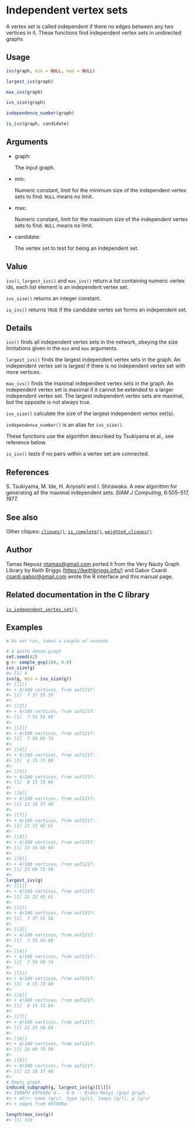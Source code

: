 # Independent vertex sets

A vertex set is called independent if there no edges between any two
vertices in it. These functions find independent vertex sets in
undirected graphs

## Usage

``` r
ivs(graph, min = NULL, max = NULL)

largest_ivs(graph)

max_ivs(graph)

ivs_size(graph)

independence_number(graph)

is_ivs(graph, candidate)
```

## Arguments

- graph:

  The input graph.

- min:

  Numeric constant, limit for the minimum size of the independent vertex
  sets to find. `NULL` means no limit.

- max:

  Numeric constant, limit for the maximum size of the independent vertex
  sets to find. `NULL` means no limit.

- candidate:

  The vertex set to test for being an independent set.

## Value

`ivs()`, `largest_ivs()` and `max_ivs()` return a list containing
numeric vertex ids, each list element is an independent vertex set.

`ivs_size()` returns an integer constant.

`is_ivs()` returns `TRUE` if the candidate vertex set forms an
independent set.

## Details

`ivs()` finds all independent vertex sets in the network, obeying the
size limitations given in the `min` and `max` arguments.

`largest_ivs()` finds the largest independent vertex sets in the graph.
An independent vertex set is largest if there is no independent vertex
set with more vertices.

`max_ivs()` finds the maximal independent vertex sets in the graph. An
independent vertex set is maximal if it cannot be extended to a larger
independent vertex set. The largest independent vertex sets are maximal,
but the opposite is not always true.

`ivs_size()` calculate the size of the largest independent vertex
set(s).

`independence_number()` is an alias for `ivs_size()`.

These functions use the algorithm described by Tsukiyama et al., see
reference below.

`is_ivs()` tests if no pairs within a vertex set are connected.

## References

S. Tsukiyama, M. Ide, H. Ariyoshi and I. Shirawaka. A new algorithm for
generating all the maximal independent sets. *SIAM J Computing*,
6:505–517, 1977.

## See also

Other cliques: [`cliques()`](https://r.igraph.org/reference/cliques.md),
[`is_complete()`](https://r.igraph.org/reference/is_complete.md),
[`weighted_cliques()`](https://r.igraph.org/reference/weighted_cliques.md)

## Author

Tamas Nepusz <ntamas@gmail.com> ported it from the Very Nauty Graph
Library by Keith Briggs (<https://keithbriggs.info/>) and Gabor Csardi
<csardi.gabor@gmail.com> wrote the R interface and this manual page.

## Related documentation in the C library

[`is_independent_vertex_set()`](https://igraph.org/c/html/latest/igraph-Cliques.html#igraph_is_independent_vertex_set).

## Examples

``` r
# Do not run, takes a couple of seconds

# A quite dense graph
set.seed(42)
g <- sample_gnp(100, 0.9)
ivs_size(g)
#> [1] 4
ivs(g, min = ivs_size(g))
#> [[1]]
#> + 4/100 vertices, from aaf121f:
#> [1]  7 37 55 56
#> 
#> [[2]]
#> + 4/100 vertices, from aaf121f:
#> [1]  7 55 56 69
#> 
#> [[3]]
#> + 4/100 vertices, from aaf121f:
#> [1]  7 56 69 74
#> 
#> [[4]]
#> + 4/100 vertices, from aaf121f:
#> [1]  8 15 73 80
#> 
#> [[5]]
#> + 4/100 vertices, from aaf121f:
#> [1]  8 15 73 84
#> 
#> [[6]]
#> + 4/100 vertices, from aaf121f:
#> [1] 13 16 37 40
#> 
#> [[7]]
#> + 4/100 vertices, from aaf121f:
#> [1] 21 32 45 61
#> 
#> [[8]]
#> + 4/100 vertices, from aaf121f:
#> [1] 22 55 56 64
#> 
#> [[9]]
#> + 4/100 vertices, from aaf121f:
#> [1] 23 69 75 90
#> 
largest_ivs(g)
#> [[1]]
#> + 4/100 vertices, from aaf121f:
#> [1] 21 32 45 61
#> 
#> [[2]]
#> + 4/100 vertices, from aaf121f:
#> [1]  7 37 55 56
#> 
#> [[3]]
#> + 4/100 vertices, from aaf121f:
#> [1]  7 55 56 69
#> 
#> [[4]]
#> + 4/100 vertices, from aaf121f:
#> [1]  7 56 69 74
#> 
#> [[5]]
#> + 4/100 vertices, from aaf121f:
#> [1]  8 15 73 80
#> 
#> [[6]]
#> + 4/100 vertices, from aaf121f:
#> [1]  8 15 73 84
#> 
#> [[7]]
#> + 4/100 vertices, from aaf121f:
#> [1] 22 55 56 64
#> 
#> [[8]]
#> + 4/100 vertices, from aaf121f:
#> [1] 23 69 75 90
#> 
#> [[9]]
#> + 4/100 vertices, from aaf121f:
#> [1] 13 16 37 40
#> 
# Empty graph
induced_subgraph(g, largest_ivs(g)[[1]])
#> IGRAPH 697849e U--- 4 0 -- Erdos-Renyi (gnp) graph
#> + attr: name (g/c), type (g/c), loops (g/l), p (g/n)
#> + edges from 697849e:

length(max_ivs(g))
#> [1] 326
```
